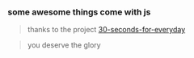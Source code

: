 ### some awesome things come with js

> thanks to the project [30-seconds-for-everyday](https://github.com/pushmetop/30-seconds-for-everyday)

> you deserve the glory
